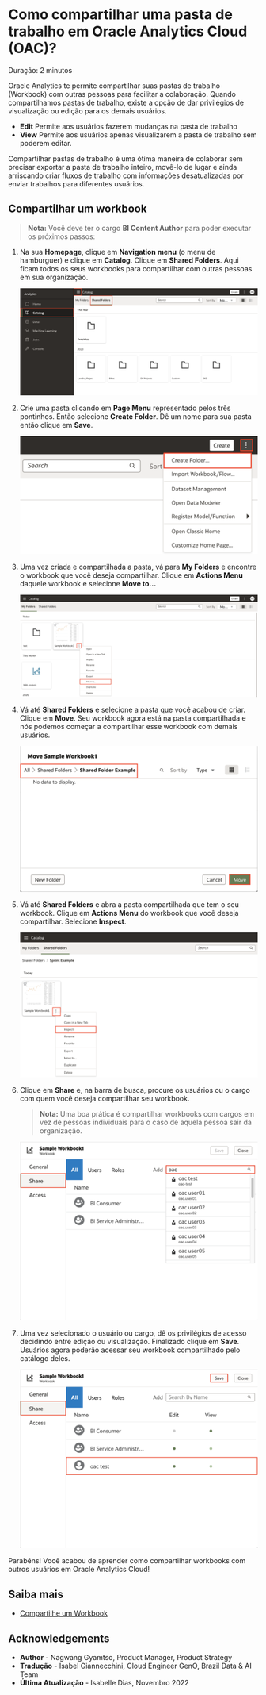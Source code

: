 # Como compartilhar uma pasta de trabalho em Oracle Analytics Cloud (OAC)?

Duração: 2 minutos

Oracle Analytics te permite compartilhar suas pastas de trabalho (Workbook) com outras pessoas para facilitar a colaboração. Quando compartilhamos pastas de trabalho, existe a opção de dar privilégios de visualização ou edição para os demais usuários.
* **Edit** Permite aos usuários fazerem mudanças na pasta de trabalho
* **View** Permite aos usuários apenas visualizarem a pasta de trabalho sem poderem editar.

Compartilhar pastas de trabalho é uma ótima maneira de colaborar sem precisar exportar a pasta de trabalho inteiro, movê-lo de lugar e ainda arriscando criar fluxos de trabalho com informações desatualizadas por enviar trabalhos para diferentes usuários.

## Compartilhar um workbook
>**Nota:** Você deve ter o cargo **BI Content Author** para poder executar os próximos passos:

1. Na sua **Homepage**, clique em **Navigation menu** (o menu de hamburguer) e clique em **Catalog**. Clique em **Shared Folders**. Aqui ficam todos os seus workbooks para compartilhar com outras pessoas em sua organização.

    ![Shared folders](images/shared-folders.png)

2. Crie uma pasta clicando em **Page Menu** representado pelos três pontinhos. Então selecione **Create Folder**. Dê um nome para sua pasta então clique em **Save**.

    ![Criando uma pasta compartilhada](images/create-folder.png)

3. Uma vez criada e compartilhada a pasta, vá para **My Folders** e encontre o workbook que você deseja compartilhar. Clique em **Actions Menu** daquele workbook e selecione **Move to...**

    ![Move to](images/move-to.png)

4. Vá até **Shared Folders** e selecione a pasta que você acabou de criar. Clique em **Move**. Seu workbook agora está na pasta compartilhada e nós podemos começar a compartilhar esse workbook com demais usuários.

    ![Movendo o workbook](images/move-workbook.png)

5. Vá até **Shared Folders** e abra a pasta compartilhada que tem o seu workbook. Clique em **Actions Menu** do workbook que você deseja compartilhar. Selecione **Inspect**.

    ![Inspect](images/inspect.png)

6. Clique em **Share** e, na barra de busca, procure os usuários ou o cargo com quem você deseja compartilhar seu workbook.

    >**Nota:** Uma boa prática é compartilhar workbooks com cargos em vez de pessoas individuais para o caso de aquela pessoa sair da organização.

    ![Acesso](images/access.png)

7. Uma vez selecionado o usuário ou cargo, dê os privilégios de acesso decidindo entre edição ou visualização. Finalizado clique em **Save**. Usuários agora poderão acessar seu workbook compartilhado pelo catálogo deles.

    ![Permitindo acesso](images/grant-access.png)

Parabéns! Você acabou de aprender como compartilhar workbooks com outros usuários em Oracle Analytics Cloud!


## Saiba mais

* [Compartilhe um Workbook](https://docs.oracle.com/en/cloud/paas/analytics-cloud/acubi/share-workbook.html)

## Acknowledgements
* **Author** - Nagwang Gyamtso, Product Manager, Product Strategy
* **Tradução** - Isabel Giannecchini, Cloud Engineer GenO, Brazil Data & AI Team
* **Última Atualização** - Isabelle Dias,  Novembro 2022
